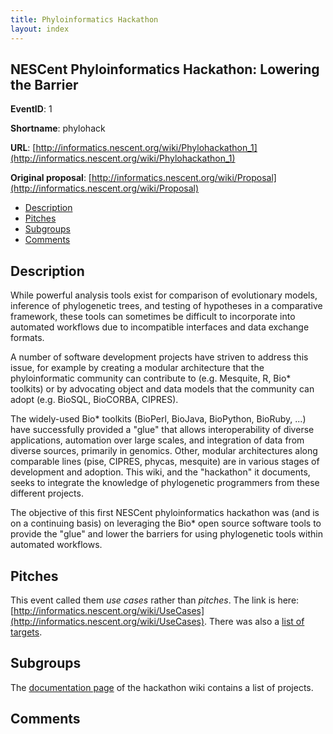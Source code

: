 ```yaml
---
title: Phyloinformatics Hackathon
layout: index
---
```

## NESCent Phyloinformatics Hackathon: Lowering the Barrier

**EventID**: 1

**Shortname**: phylohack

**URL**: [http://informatics.nescent.org/wiki/Phylohackathon_1](http://informatics.nescent.org/wiki/Phylohackathon_1)

**Original proposal**: [http://informatics.nescent.org/wiki/Proposal](http://informatics.nescent.org/wiki/Proposal)

* [Description](#description)
* [Pitches](#pitches)
* [Subgroups](#subgroups)
* [Comments](#comments)

<h2 id="description">Description</h2>
While powerful analysis tools exist for comparison of evolutionary models, inference of phylogenetic trees, and testing of hypotheses in a comparative framework, these tools can sometimes be difficult to incorporate into automated workflows due to incompatible interfaces and data exchange formats.

A number of software development projects have striven to address this issue, for example by creating a modular architecture that the phyloinformatic community can contribute to (e.g. Mesquite, R, Bio* toolkits) or by advocating object and data models that the community can adopt (e.g. BioSQL, BioCORBA, CIPRES).

The widely-used Bio* toolkits (BioPerl, BioJava, BioPython, BioRuby, ...) have successfully provided a "glue" that allows interoperability of diverse applications, automation over large scales, and integration of data from diverse sources, primarily in genomics. Other, modular architectures along comparable lines (pise, CIPRES, phycas, mesquite) are in various stages of development and adoption. This wiki, and the "hackathon" it documents, seeks to integrate the knowledge of phylogenetic programmers from these different projects.

The objective of this first NESCent phyloinformatics hackathon was (and is on a continuing basis) on leveraging the Bio* open source software tools to provide the "glue" and lower the barriers for using phylogenetic tools within automated workflows. 

<h2 id="pitches">Pitches</h2>

This event called them *use cases* rather than *pitches*. The link is here: [http://informatics.nescent.org/wiki/UseCases](http://informatics.nescent.org/wiki/UseCases). There was also a [list of targets](http://informatics.nescent.org/wiki/Phylohackathon_1/Targets).

<h2 id="subgroups">Subgroups</h2>

The [documentation page](http://informatics.nescent.org/wiki/Phylohackathon_1/Documentation) of the hackathon wiki contains a list of projects.

<h2 id="comments">Comments</h2>

